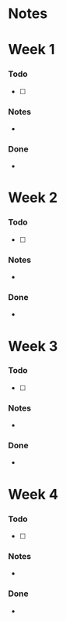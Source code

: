 # Notes

# Week 1
### Todo
- [ ] 

### Notes
- 

### Done 
- 

# Week 2
### Todo
- [ ] 

### Notes
- 

### Done 
- 

# Week 3
### Todo
- [ ] 

### Notes
- 

### Done 
- 

# Week 4
### Todo
- [ ] 

### Notes
- 

### Done 
- 
